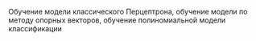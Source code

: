 Обучение модели классического Перцептрона, обучение модели по методу опорных векторов, обучение полиномиальной модели классификации

